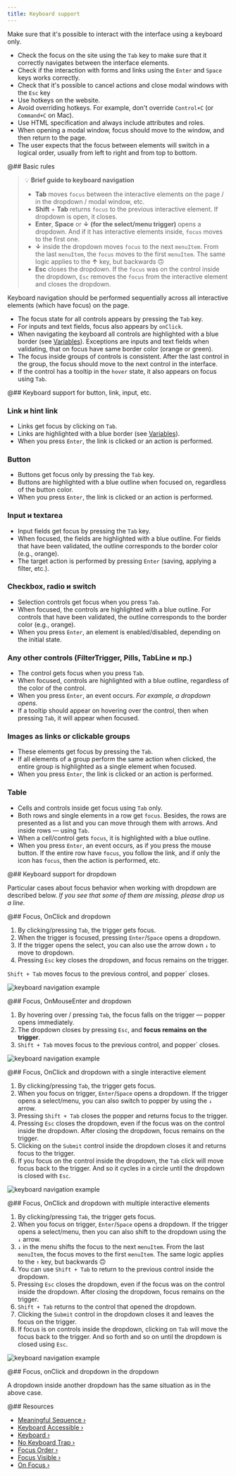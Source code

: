 ```yaml
---
title: Keyboard support
---
```


Make sure that it's possible to interact with the interface using a keyboard only.

- Check the focus on the site using the `Tab` key to make sure that it correctly navigates between the interface elements.
- Check if the interaction with forms and links using the `Enter` and `Space` keys works correctly.
- Check that it's possible to cancel actions and close modal windows with the `Esc` key
- Use hotkeys on the website.
- Avoid overriding hotkeys. For example, don't override `Control+C` (or `Command+C` on Mac).
- Use HTML specification and always include attributes and roles.
- When opening a modal window, focus should move to the window, and then return to the page.
- The user expects that the focus between elements will switch in a logical order, usually from left to right and from top to bottom.

@## Basic rules

> 💡 **Brief guide to keyboard navigation**
>
> - **Tab** moves `focus` between the interactive elements on the page / in the dropdown / modal window, etc.
> - **Shift** + **Tab** returns `focus` to the previous interactive element. If dropdown is open, it closes.
> - **Enter**, **Space** or **↓** **(for the select/menu trigger)** opens a dropdown. And if it has interactive elements inside, `focus` moves to the first one.
> - **↓** inside the dropdown moves `focus` to the next `menuItem`. From the last `menuItem`, the `focus` moves to the first `menuItem`. The same logic applies to the **↑** key, but backwards 🙃
> - **Esc** closes the dropdown. If the `focus` was on the control inside the dropdown, `Esc` removes the `focus` from the interactive element and closes the dropdown.

Keyboard navigation should be performed sequentially across all interactive elements (which have focus) on the page.

- The focus state for all controls appears by pressing the `Tab` key.
- For inputs and text fields, focus also appears by `onClick`.
- When navigating the keyboard all controls are highlighted with a blue border (see [Variables](/style/variables/#ab8464)). Exceptions are inputs and text fields when validating, that on focus have same border color (orange or green).
- The focus inside groups of controls is consistent. After the last control in the group, the focus should move to the next control in the interface.
- If the control has a tooltip in the `hover` state, it also appears on focus using `Tab`.

@## Keyboard support for button, link, input, etc.

### Link и hint link

- Links get focus by clicking on `Tab`.
- Links are highlighted with a blue border (see [Variables](/style/variables/#ab8464)).
- When you press `Enter`, the link is clicked or an action is performed.

### Button

- Buttons get focus only by pressing the `Tab` key.
- Buttons are highlighted with a blue outline when focused on, regardless of the button color.
- When you press `Enter`, the link is clicked or an action is performed.

### Input и textarea

- Input fields get focus by pressing the `Tab` key.
- When focused, the fields are highlighted with a blue outline. For fields that have been validated, the outline corresponds to the border color (e.g., orange).
- The target action is performed by pressing `Enter` (saving, applying a filter, etc.).

### Checkbox, radio и switch

- Selection controls get focus when you press `Tab`.
- When focused, the controls are highlighted with a blue outline. For controls that have been validated, the outline corresponds to the border color (e.g., orange).
- When you press `Enter`, an element is enabled/disabled, depending on the initial state.

### Any other controls (FilterTrigger, Pills, TabLine и пр.)

- The control gets focus when you press `Tab`.
- When focused, controls are highlighted with a blue outline, regardless of the color of the control.
- When you press `Enter`, an event occurs. _For example, a dropdown opens._
- If a tooltip should appear on hovering over the control, then when pressing `Tab`, it will appear when focused.

### Images as links or clickable groups

- These elements get focus by pressing the `Tab`.
- If all elements of a group perform the same action when clicked, the entire group is highlighted as a single element when focused.
- When you press `Enter`, the link is clicked or an action is performed.

### Table

- Cells and controls inside get focus using `Tab` only.
- Both rows and single elements in a row get `focus`. Besides, the rows are presented as a list and you can move through them with arrows. And inside rows — using `Tab`.
- When a cell/control gets `focus`, it is highlighted with a blue outline.
- When you press `Enter`, an event occurs, as if you press the mouse button. If the entire row have `focus`, you follow the link, and if only the icon has `focus`, then the action is performed, etc.

@## Keyboard support for dropdown

Particular cases about focus behavior when working with dropdown are described below. _If you see that some of them are missing, please drop us a line._

@## Focus, OnClick and dropdown

1. By clicking/pressing `Tab`, the trigger gets focus.
2. When the trigger is focused, pressing `Enter`/`Space` opens a dropdown.
3. If the trigger opens the select, you can also use the arrow down `↓` to move to dropdown.
4. Pressing `Esc` key closes the dropdown, and focus remains on the trigger.

`Shift + Tab` moves focus to the previous control, and popper` closes.

![keyboard navigation example](/core-principles/a11y/static/keyboard-nav1.png)

@## Focus, OnMouseEnter and dropdown

1. By hovering over / pressing `Tab`, the focus falls on the trigger — popper opens immediately.
2. The dropdown closes by pressing `Esc`, and **focus remains on the trigger**.
3. `Shift + Tab` moves focus to the previous control, and popper` closes.

![keyboard navigation example](/core-principles/a11y/static/keyboard-nav2.png)

@## Focus, OnClick and dropdown with a single interactive element

1. By clicking/pressing `Tab`, the trigger gets focus.
2. When you focus on trigger, `Enter`/`Space` opens a dropdown. If the trigger opens a select/menu, you can also switch to popper by using the `↓` arrow.
3. Pressing `Shift + Tab` closes the popper and returns focus to the trigger.
4. Pressing `Esc` closes the dropdown, even if the focus was on the control inside the dropdown. After closing the dropdown, focus remains on the trigger.
5. Clicking on the `Submit` control inside the dropdown closes it and returns focus to the trigger.
6. If you focus on the control inside the dropdown, the `Tab` click will move focus back to the trigger. And so it cycles in a circle until the dropdown is closed with `Esc`.

![keyboard navigation example](/core-principles/a11y/static/keyboard-nav3.png)

@## Focus, OnClick and dropdown with multiple interactive elements

1. By clicking/pressing `Tab`, the trigger gets focus.
2. When you focus on trigger, `Enter`/`Space` opens a dropdown. If the trigger opens a select/menu, then you can also shift to the dropdown using the `↓` arrow.
3. `↓` in the menu shifts the focus to the next `menuItem`. From the last `menuItem`, the focus moves to the first `menuItem`. The same logic applies to the `↑` key, but backwards 🙃
4. You can use `Shift + Tab` to return to the previous control inside the dropdown.
5. Pressing `Esc` closes the dropdown, even if the focus was on the control inside the dropdown. After closing the dropdown, focus remains on the trigger.
6. `Shift + Tab` returns to the control that opened the dropdown.
7. Clicking the `Submit` control in the dropdown closes it and leaves the focus on the trigger.
8. If focus is on controls inside the dropdown, clicking on `Tab` will move the focus back to the trigger. And so forth and so on until the dropdown is closed using `Esc`.

![keyboard navigation example](/core-principles/a11y/static/keyboard-nav4.png)

@## Focus, onClick and dropdown in the dropdown

A dropdown inside another dropdown has the same situation as in the above case.

@## Resources

- [Meaningful Sequence ›](https://www.w3.org/TR/WCAG21/#meaningful-sequence)
- [Keyboard Accessible ›](https://www.w3.org/TR/WCAG21/#keyboard-accessible)
- [Keyboard ›](https://www.w3.org/TR/WCAG21/#keyboard)
- [No Keyboard Trap ›](https://www.w3.org/TR/WCAG21/#no-keyboard-trap)
- [Focus Order ›](https://www.w3.org/TR/WCAG21/#focus-order)
- [Focus Visible ›](https://www.w3.org/TR/WCAG21/#focus-visible)
- [On Focus ›](https://www.w3.org/TR/WCAG21/#on-focus)

